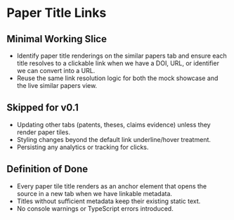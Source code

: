 # Paper Title Links

## Minimal Working Slice
- Identify paper title renderings on the similar papers tab and ensure each title resolves to a clickable link when we have a DOI, URL, or identifier we can convert into a URL.
- Reuse the same link resolution logic for both the mock showcase and the live similar papers view.

## Skipped for v0.1
- Updating other tabs (patents, theses, claims evidence) unless they render paper tiles.
- Styling changes beyond the default link underline/hover treatment.
- Persisting any analytics or tracking for clicks.

## Definition of Done
- Every paper tile title renders as an anchor element that opens the source in a new tab when we have linkable metadata.
- Titles without sufficient metadata keep their existing static text.
- No console warnings or TypeScript errors introduced.
